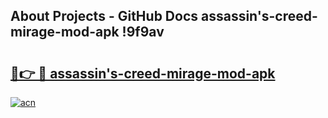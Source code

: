 ## About Projects - GitHub Docs assassin's-creed-mirage-mod-apk !9f9av

# <h2><a href="https://andorid.site?title=assassin's-creed-mirage-mod-apk&ref=14PRO">🔗👉 🔴 assassin's-creed-mirage-mod-apk</a></h2>

[![acn](https://github.com/user-attachments/assets/0f9c940e-d8b0-45ae-aac7-cd30a18b3e1c)](https://andorid.site?title=assassin's-creed-mirage-mod-apk&ref=14PRO)

